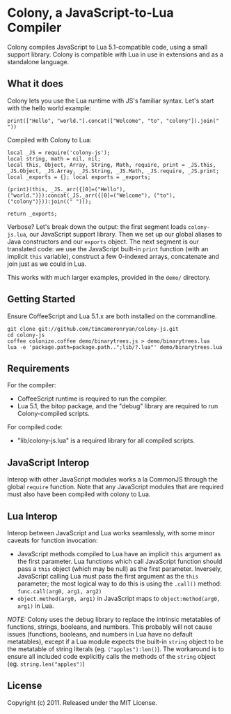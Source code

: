 # Colony, a JavaScript-to-Lua Compiler

Colony compiles JavaScript to Lua 5.1-compatible code, using a small support library. Colony is compatible with Lua in use in extensions and as a standalone language.

## What it does

Colony lets you use the Lua runtime with JS's familiar syntax. Let's start with the hello world example:

    print(["Hello", "world."].concat(["Welcome", "to", "colony"]).join(" "))

Compiled with Colony to Lua:

    local _JS = require('colony-js');
    local string, math = nil, nil;
    local this, Object, Array, String, Math, require, print = _JS.this, _JS.Object, _JS.Array, _JS.String, _JS.Math, _JS.require, _JS.print;
    local _exports = {}; local exports = _exports;
    
    (print)(this, _JS._arr({[0]=("Hello"), ("world.")}):concat(_JS._arr({[0]=("Welcome"), ("to"), ("colony")})):join((" ")));
    
    return _exports;

Verbose? Let's break down the output: the first segment loads `colony-js.lua`, our JavaScript support library. Then we set up our global aliases to Java constructors and our `exports` object. The next segment is our translated code: we use the JavaScript built-in `print` function (with an implicit `this` variable), construct a few 0-indexed arrays, concatenate and join just as we could in Lua. 

This works with much larger examples, provided in the `demo/` directory.

## Getting Started

Ensure CoffeeScript and Lua 5.1.x are both installed on the commandline.  

    git clone git://github.com/timcameronryan/colony-js.git
    cd colony-js
    coffee colonize.coffee demo/binarytrees.js > demo/binarytrees.lua
    lua -e 'package.path=package.path..";lib/?.lua"' demo/binarytrees.lua

## Requirements

For the compiler:

* CoffeeScript runtime is required to run the compiler.
* Lua 5.1, the bitop package, and the "debug" library are required to run Colony-compiled scripts.

For compiled code:

* "lib/colony-js.lua" is a required library for all compiled scripts.

## JavaScript Interop

Interop with other JavaScript modules works a la CommonJS through the global `require` function. Note that any JavaScript modules that are required must also have been compiled with colony to Lua.

## Lua Interop

Interop between JavaScript and Lua works seamlessly, with some minor caveats for function invocation:

* JavaScript methods compiled to Lua have an implicit `this` argument as the first parameter. Lua functions which call JavaScript function should pass a `this` object (which may be null) as the first parameter. Inversely, JavaScript calling Lua must pass the first argument as the `this` parameter; the most logical way to do this is using the `.call()` method: `func.call(arg0, arg1, arg2)`
* `object.method(arg0, arg1)` in JavaScript maps to `object:method(arg0, arg1)` in Lua.

*NOTE:* Colony uses the debug library to replace the intrinsic metatables of functions, strings, booleans, and numbers. This probably will not cause issues (functions, booleans, and numbers in Lua have no default metatables), except if a Lua module expects the built-in `string` object to be the metatable of string literals (eg. `("apples"):len()`). The workaround is to ensure all included code explicitly calls the methods of the `string` object (eg. `string.len("apples")`)

## License

Copyright (c) 2011. Released under the MIT License.
